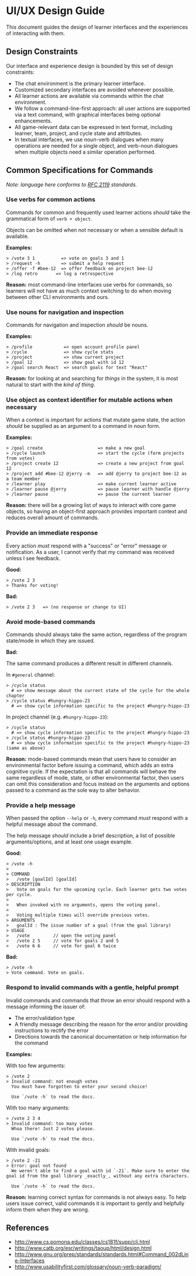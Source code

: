 # UI/UX Design Guide

This document guides the design of learner interfaces and the experiences of interacting with them.

## Design Constraints

Our interface and experience design is bounded by this set of design constraints:

- The chat environment is the primary learner interface.
- Customized secondary interfaces are avoided whenever possible.
- All learner actions are available via commands within the chat environment.
- We follow a command-line-first approach: all user actions are supported via a text command, with graphical interfaces being optional enhancements.
- All game-relevant data can be expressed in text format, including learner, team, project, and cycle state and attributes.
- In textual interfaces, we use noun-verb dialogues when many operations are needed for a single object, and verb-noun dialogues when multiple objects need a similar operation performed.

## Common Specifications for Commands

_Note: language here conforms to [RFC 2119](https://www.ietf.org/rfc/rfc2119.txt) standards._

### Use verbs for common actions

Commands for common and frequently used learner actions _should_ take the grammatical form of `verb + object`.

Objects can be omitted when not necessary or when a sensible default is available.

**Examples:**

```
> /vote 3 1          => vote on goals 3 and 1
> /request -h        => submit a help request
> /offer -f #bee-12  => offer feedback on project bee-12
> /log retro       => log a retrospective
```

**Reason:** most command-line interfaces use verbs for commands, so learners will not have as much context switching to do when moving between other CLI environments and ours.

### Use nouns for navigation and inspection

Commands for navigation and inspection _should_ be nouns.

**Examples:**

```
> /profile            => open account profile panel
> /cycle              => show cycle stats
> /project            => show current project
> /goal 12            => show goal with id 12
> /goal search React  => search goals for text "React"
```

**Reason:** for looking at and searching for _things_ in the system, it is most natural to start with the _kind of thing_.

### Use object as context identifier for mutable actions when necessary

When a context is important for actions that mutate game state, the action _should_ be supplied as an argument to a command in noun form.

**Examples:**

```
> /goal create                     => make a new goal
> /cycle launch                    => start the cycle (form projects from votes)
> /project create 12               => create a new project from goal 12
> /project add #bee-12 @jerry -m   => add @jerry to project bee-12 as a team member
> /learner play                    => make current learner active
> /learner pause @jerry            => pause learner with handle @jerry
> /learner pause                   => pause the current learner
```

**Reason:** there will be a growing list of ways to interact with core game objects, so having an object-first approach provides important context and reduces overall amount of commands.

### Provide an immediate response

Every action _must_ respond with a "success" or "error" message or notification. As a user, I cannot verify that my command was received unless I see feedback.

**Good:**

```
> /vote 2 3
> Thanks for voting!
```

**Bad:**

```
> /vote 2 3   => (no response or change to UI)
```

### Avoid mode-based commands

Commands should always take the same action, regardless of the program state/mode in which they are issued.

**Bad:**

The same command produces a different result in different channels.

In `#general` channel:

```
> /cycle status
  # => show message about the current state of the cycle for the whole chapter
> /cycle status #hungry-hippo-23
  # => show cycle information specific to the project #hungry-hippo-23
```

In project channel (e.g. `#hungry-hippo-23`):

```
> /cycle status
  # => show cycle information specific to the project #hungry-hippo-23
> /cycle status #hungry-hippo-23
  # => show cycle information specific to the project #hungry-hippo-23 (same as above)
```

**Reason:** mode-based commands mean that users have to consider an environmental factor before issuing a command, which adds an extra cognitive cycle. If the expectation is that all commands will behave the same regardless of mode, state, or other environmental factor, then users can omit this consideration and focus instead on the arguments and options passed to a command as the sole way to alter behavior.

### Provide a help message

When passed the option `--help` or `-h`, every command _must_ respond with a helpful message about the command.

The help message _should_ include a brief description, a list of possible arguments/options, and at least one usage example.

**Good:**

```
> /vote -h
>
> COMMAND
>   /vote [goalId] [goalId]
> DESCRIPTION
>   Vote on goals for the upcoming cycle. Each learner gets two votes per cycle.
>
>   When invoked with no arguments, opens the voting panel.
>
>   Voting multiple times will override previous votes.
> ARGUMENTS
>   goalId : The issue number of a goal (from the goal library)
> USAGE
>   /vote         // open the voting panel
>   /vote 2 5     // vote for goals 2 and 5
>   /vote 6 6     // vote for goal 6 twice
```

**Bad:**

```
> /vote -h
> Vote command. Vote on goals.
```

### Respond to invalid commands with a gentle, helpful prompt

Invalid commands and commands that throw an error should respond with a message informing the issuer of:

- The error/validation type
- A friendly message describing the reason for the error and/or providing instructions to rectify the error
- Directions towards the canonical documentation or help information for the command

**Examples:**

With too few arguments:
```
> /vote 2
> Invalid command: not enough votes
  You must have forgotten to enter your second choice!

  Use `/vote -h` to read the docs.
```

With too many arguments:
```
> /vote 2 3 4
> Invalid command: too many votes
  Whoa there! Just 2 votes please.

  Use `/vote -h` to read the docs.
```

With invalid goals:
```
> /vote 2 -21
> Error: goal not found
  We weren't able to find a goal with id `-21`. Make sure to enter the goal id from the goal library _exactly_, without any extra characters.

  Use `/vote -h` to read the docs.
```

**Reason:** learning correct syntax for commands is not always easy. To help users issue correct, valid commands it is important to gently and helpfully inform them when they are wrong.

## References

- http://www.cs.pomona.edu/classes/cs181f/supp/cli.html
- http://www.catb.org/esr/writings/taoup/html/design.html
- http://www.gnu.org/prep/standards/standards.html#Command_002dLine-Interfaces
- http://www.usabilityfirst.com/glossary/noun-verb-paradigm/

